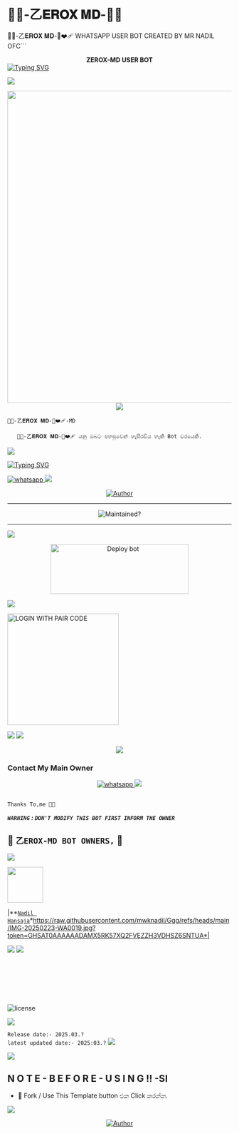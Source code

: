 #  🐼🍓-乙𝐄𝐑𝐎𝐗 𝐌𝐃-🐼🍓
🐼🍓-乙𝐄𝐑𝐎𝐗 𝐌𝐃-🐼❤️‍🩹 WHATSAPP USER BOT CREATED BY MR NADIL OFC```

<div align="center">
    <b>ZEROX-MD USER BOT</b>


<div align="left">
<a href="https://git.io/typing-svg"><img src="https://readme-typing-svg.demolab.com?font=Rubik+Dirt&size=65&pause=1000&color=F72C3F&background=FF20A500&center=true&vCenter=true&width=1000&height=150&lines=ZEROX+MD;CREATED+BY+ZEROX_MIND;NADIL-HANSAJA" alt="Typing SVG" /></a>   
</p> 

<img src="https://user-images.githubusercontent.com/73097560/115834477-dbab4500-a447-11eb-908a-139a6edaec5c.gif">
   <p align="center">
<a href="https://github.com/Nadilhansaja/ZEROX-A8/tree/main?tab=readme-ov-file">
    <img src="https://raw.githubusercontent.com/Nadilhansaja/Hello/refs/heads/main/avatars-000039043321-fkdub2-t1080x1080.jpg" width="700px">
  </a>
<img src="https://user-images.githubusercontent.com/73097560/115834477-dbab4500-a447-11eb-908a-139a6edaec5c.gif">

`🐼🍓-乙𝐄𝐑𝐎𝐗 𝐌𝐃-🐼❤️‍🩹-MD` 

       🐼🍓-乙𝐄𝐑𝐎𝐗 𝐌𝐃-🐼❤️‍🩹 යනු ඔබට පහසුවෙන් හැසිරවිය හැකි Bot වරයෙකි.

<img src="https://user-images.githubusercontent.com/73097560/115834477-dbab4500-a447-11eb-908a-139a6edaec5c.gif">

<p align="center">

  [![Typing SVG](https://readme-typing-svg.herokuapp.com?font=Rockstar-ExtraBold&color=FFFF00&lines=If+you+think+this+bot+is+not+good;deploy+another+bot+you+like;If+you+become+Question+about+bot;join+our+Whatsapp+support+group;to+solve+it+♥️)](https://git.io/typing-svg)
    
  <a aria-label="WhatsApp Supported Channel" href="https://whatsapp.com/channel/0029Vb8n2cA9mrGioPDAcJ1W" target="_blank">
    <img alt="whatsapp" src="https://img.shields.io/badge/Join Channel-25D366?style=for-the-badge&logo=whatsapp&logoColor=white" />
</a>
<img src="https://user-images.githubusercontent.com/73097560/115834477-dbab4500-a447-11eb-908a-139a6edaec5c.gif">
 
<p align="center">
    <a href="https://github.com/NADIL-HANSAJA">
        <img title="Author" src="https://img.shields.io/badge/AUTHOR-Nadil%20Hansaja-red.svg?style=for-the-badge&logo=github">
    </a>
</p>

<hr>

<p align="center">
    <img src="https://img.shields.io/badge/Maintaned%3F-Actively%20Developed-blue?style=flat-square" alt="Maintained?">
</p>

<hr>       

<img src="https://user-images.githubusercontent.com/73097560/115834477-dbab4500-a447-11eb-908a-139a6edaec5c.gif">

<p align="center">
  </a>
  <p align="center">
<a href="https://github.com/Nadilhansaja/ZEROX-A8/fork" target="blank"><img align="center" src="https://i.imgur.com/cxaSEWe.png" alt="Deploy bot" height="112" width="310" /></a>
  <div>
      
<div>
<img src="https://user-images.githubusercontent.com/73097560/115834477-dbab4500-a447-11eb-908a-139a6edaec5c.gif">

<a href="https://replit.com/@Nadilhansaja/WEB-PAIR-1"><img src="https://img.shields.io/badge/LOGIN%20WITH-PAIR%20CODE-black" alt="LOGIN WITH PAIR CODE" width="250"></a>

<img src="https://user-images.githubusercontent.com/73097560/115834477-dbab4500-a447-11eb-908a-139a6edaec5c.gif">


<img src="https://user-images.githubusercontent.com/73097560/115834477-dbab4500-a447-11eb-908a-139a6edaec5c.gif">

<p align="center">

<img src="https://user-images.githubusercontent.com/73097560/115834477-dbab4500-a447-11eb-908a-139a6edaec5c.gif">

### Contact My Main Owner
 <p align="center">

  <a aria-label="Owner WhatsApp Channel" href="https://wa.me/+94740952053?text=Hey_Nadil_🤍" target="_blank">
    <img alt="whatsapp" src="https://img.shields.io/badge/WhatsApp Owner-25D366?style=for-the-badge&logo=whatsapp&logoColor=white" />
  </a>


<img src="https://user-images.githubusercontent.com/73097560/115834477-dbab4500-a447-11eb-908a-139a6edaec5c.gif">

<h2 align="center"> 
</h2>

`Thanks To,me 🐼🍓`



***`WARNING` : `DON'T MODIFY THIS BOT FIRST INFORM THE OWNER`***
## 👑 **`乙EROX-MD BOT OWNERS,`** 👑

</a>
<img src="https://user-images.githubusercontent.com/73097560/115834477-dbab4500-a447-11eb-908a-139a6edaec5c.gif">


   <a href="https://raw.githubusercontent.com/Nadilhansaja/Hello/refs/heads/main/IMG-20250223-WA0019.jpg"><img src="" width=80 height=80></a>   

|**[`Nadil Hansaja`](https://github.com/mwknadil/乙EROX-MD/)*https://raw.githubusercontent.com/mwknadil/Ggg/refs/heads/main/IMG-20250223-WA0019.jpg?token=GHSAT0AAAAAADAMX5RK57XQ2FVEZZH3VDHSZ6SNTUA*|




 </a>
<img src="https://user-images.githubusercontent.com/73097560/115834477-dbab4500-a447-11eb-908a-139a6edaec5c.gif">

       

<img src="https://user-images.githubusercontent.com/73097560/115834477-dbab4500-a447-11eb-908a-139a6edaec5c.gif">

<p align="center">




<br>
<br>
<br>
<br>
<br>


![license](https://img.shields.io/github/license/ZEROXLK/ZEROX-MD?color=green&label=License&style=plastic)

<img src="https://user-images.githubusercontent.com/73097560/115834477-dbab4500-a447-11eb-908a-139a6edaec5c.gif">

<p align="center">

`Release date:- 2025.03.?`
<br>
`latest updated date:- 2025:03.?`
</a>
<img src="https://user-images.githubusercontent.com/73097560/115834477-dbab4500-a447-11eb-908a-139a6edaec5c.gif">

       

<img src="https://user-images.githubusercontent.com/73097560/115834477-dbab4500-a447-11eb-908a-139a6edaec5c.gif">

<p align="center">

<h2> N O T E - B E F O R E - U S I N G !! -SI</h2>
<ul>
    <li>🔹 </code>Fork</code> / Use This </code>Template</code> button එක Click කරන්න.</li>
</ul>
</a>
<img src="https://user-images.githubusercontent.com/73097560/115834477-dbab4500-a447-11eb-908a-139a6edaec5c.gif">
 
<p align="center">
    <a href="https://github.com/NADIL-HANSAJA">
        <img title="Author" src="https://img.shields.io/badge/AUTHOR-Nadil%20Hansaja-red.svg?style=for-the-badge&logo=github">
